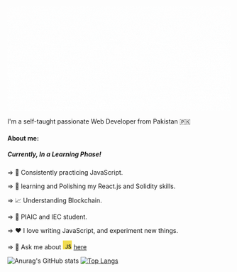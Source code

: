 <!-- ### Hi there 👋 -->

<!--
**devmowais/devmowais** is a ✨ _special_ ✨ repository because its `README.md` (this file) appears on your GitHub profile.

Here are some ideas to get you started:

- 🔭 I’m currently working on ...
- 🌱 I’m currently learning ...
- 👯 I’m looking to collaborate on ...
- 🤔 I’m looking for help with ...
- 💬 Ask me about ...
- 📫 How to reach me: ...
- 😄 Pronouns: ...
- ⚡ Fun fact: ...
-->

<a href="" target="blank"><img align="center" src="https://github.com/devmowais/devmowais/blob/main/img.gif"/></a>

I'm a self-taught passionate Web Developer from Pakistan 🇵🇰

#### About me: 
##### Currently, In a Learning Phase!

⇒ 🔭 Consistently practicing JavaScript.

⇒ 📖 learning and Polishing my React.js and Solidity skills.

⇒ 📈 Understanding Blockchain.

⇒ 💼 PIAIC and IEC student.

⇒ ❤️ I love writing JavaScript, and experiment new things.

⇒ 💬 Ask me about <code><img height="20" alt="javascript" src="https://raw.githubusercontent.com/github/explore/80688e429a7d4ef2fca1e82350fe8e3517d3494d/topics/javascript/javascript.png"></code> [here](https://github.com/devmowais/devmowais/issues)

![Anurag's GitHub stats](https://github-readme-stats.vercel.app/api?username=devmowais&show_icons=true&count_private=true&hide=contribs,prs&theme=tokyonight)
[![Top Langs](https://github-readme-stats.vercel.app/api/top-langs/?username=devmowais&layout=compact)](https://github.com/anuraghazra/github-readme-stats)

